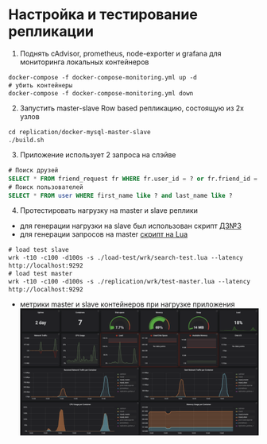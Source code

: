 # Настройка и тестирование репликации

1) Поднять cAdvisor, prometheus, node-exporter и grafana для мониторинга локальных контейнеров
```shell script
docker-compose -f docker-compose-monitoring.yml up -d
# убить контейнеры
docker-compose -f docker-compose-monitoring.yml down
```
2) Запустить master-slave Row based репликацию, состоящую из 2х узлов
```shell script
cd replication/docker-mysql-master-slave
./build.sh
```
3) Приложение использует 2 запроса на слэйве
```sql
# Поиск друзей
SELECT * FROM friend_request fr WHERE fr.user_id = ? or fr.friend_id = ?
# Поиск пользователей
SELECT * FROM user WHERE first_name like ? and last_name like ?
```
4) Протестировать нагрузку на master и slave реплики
- для генерации нагрузки на slave был использован скрипт [ДЗ№3](../../load-test/hw3-search-report.md)
- для генерации запросов на master [скрипт на Lua](wrk/test-master.lua)
```shell script
# load test slave
wrk -t10 -c100 -d100s -s ./load-test/wrk/search-test.lua --latency http://localhost:9292
# load test master
wrk -t10 -c100 -d100s -s ./replication/wrk/test-master.lua --latency http://localhost:9292
```
- метрики master и slave контейнеров при нагрузке приложения
![alt text](pics/replicas-monitoring.png)